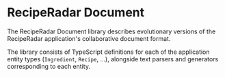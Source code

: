 # RecipeRadar Document

The RecipeRadar Document library describes evolutionary versions of the RecipeRadar application's collaborative document format.

The library consists of TypeScript definitions for each of the application entity types (`Ingredient`, `Recipe`, ...), alongside text parsers and generators corresponding to each entity.
